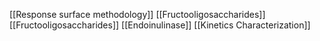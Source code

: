 [[Response surface methodology]]
[[Fructooligosaccharides]]
[[Fructooligosaccharides]]
[[Endoinulinase]]
[[Kinetics Characterization]]
